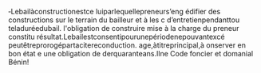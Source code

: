 ‐Lebailàconstructionestce luiparlequellepreneurs’eng édifier des constructions sur le terrain du bailleur et à les c d’entretienpendanttou teladuréedubail.
l'obligation de construire mise à la charge du preneur constitu résultat.Lebailestconsentipourunepériodenepouvantexcé peutêtreprorogépartacitereconduction.
age,àtitreprincipal,à onserver en bon état
e une obligation de derquaranteans.Ilne
Code foncier et domanial
Bénin!